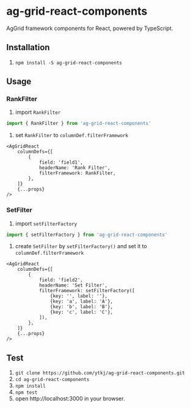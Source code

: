 # ag-grid-react-components
AgGrid framework components for React, powered by TypeScript.

## Installation

1. `npm install -S ag-grid-react-components`

## Usage

### RankFilter

1. import `RankFilter`

  ```typescript
  import { RankFilter } from 'ag-grid-react-components'
  ```

1. set `RankFilter` to `columnDef.filterFramework`
  
  ```tsx
  <AgGridReact
      columnDefs={[
          {
              field: 'field1',
              headerName: 'Rank Filter',
              filterFramework: RankFilter,
          },
      ]}
      {...props}
  />
  ``` 


### SetFilter

1. import `setFilterFactory`

  ```typescript
  import { setFilterFactory } from 'ag-grid-react-components'
  ```
    
1. create `SetFilter` by `setFilterFactory()` and set it to `columnDef.filterFramework`

  ```tsx
  <AgGridReact
      columnDefs={[
          {
              field: 'field2',
              headerName: 'Set Filter',
              filterFramework: setFilterFactory([
                  {key: '', label: ''},
                  {key: 'a', label: 'A'},
                  {key: 'b', label: 'B'},
                  {key: 'c', label: 'C'},
              ]),
          },
      ]}
      {...props}
  />
  ```

## Test

1. `git clone https://github.com/ytkj/ag-grid-react-components.git`
1. `cd ag-grid-react-components`
1. `npm install`
1. `npm test`
1. open http://localhost:3000 in your browser.
